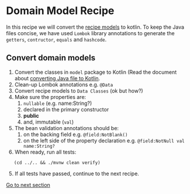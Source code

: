 # Domain Model Recipe

In this recipe we will convert the [recipe models](../../src/main/java/nl/rabobank/kotlinmovement/recipes/model) to
kotlin. To keep the Java files concise, we have used `Lombok` library annotations to generate the `getters`, `contructor`, `equals` and `hashcode`.

## Convert domain models 

1) Convert the classes in `model` package to Kotlin (Read the document about [converting Java file to Kotlin](CONVERT_JAVA_FILE_TO_KOTLIN.md).
2) Clean-up Lombok annotations e.g. `@Data`
3) Convert recipe models to `Data Classes` (ok but how?)
4) Make sure the properties are:
   1) `nullable` (e.g. name:String?)
   2) declared in the primary constructor 
   3) **public**
   4) and, immutable (`val`)
5) The bean validation annotations should be:
   1) on the backing field e.g. `@field:NotBlank()`
   2) on the left side of the property declaration e.g. `@field:NotNull val name:String?`
6) When ready, run all tests:
```shell
   (cd ../.. && ./mvnw clean verify)
   ```
5) If all tests have passed, continue to the next recipe.

[Go to next section](../3-controller/Recipe.md)



